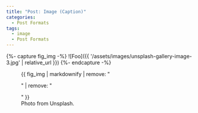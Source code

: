 ```yaml
---
title: "Post: Image (Caption)"
categories:
  - Post Formats
tags:
  - image
  - Post Formats
---
```


{%- capture fig_img -%}
![Foo]({{ '/assets/images/unsplash-gallery-image-3.jpg' | relative_url }})
{%- endcapture -%}

<figure>
  {{ fig_img | markdownify | remove: "<p>" | remove: "</p>" }}
  <figcaption>Photo from Unsplash.</figcaption>
</figure>